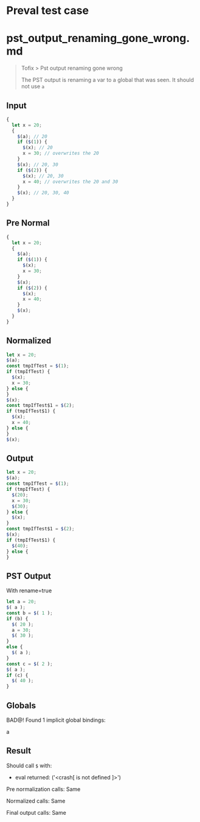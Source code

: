 # Preval test case

# pst_output_renaming_gone_wrong.md

> Tofix > Pst output renaming gone wrong
>
> The PST output is renaming a var to a global that was seen. It should not use `a`

## Input

`````js filename=intro
{
  let x = 20;
  {
    $(a); // 20
    if ($(1)) {
      $(x); // 20
      x = 30; // overwrites the 20
    }
    $(x); // 20, 30
    if ($(2)) {
      $(x); // 20, 30
      x = 40; // overwrites the 20 and 30
    }
    $(x); // 20, 30, 40
  }
}
`````

## Pre Normal


`````js filename=intro
{
  let x = 20;
  {
    $(a);
    if ($(1)) {
      $(x);
      x = 30;
    }
    $(x);
    if ($(2)) {
      $(x);
      x = 40;
    }
    $(x);
  }
}
`````

## Normalized


`````js filename=intro
let x = 20;
$(a);
const tmpIfTest = $(1);
if (tmpIfTest) {
  $(x);
  x = 30;
} else {
}
$(x);
const tmpIfTest$1 = $(2);
if (tmpIfTest$1) {
  $(x);
  x = 40;
} else {
}
$(x);
`````

## Output


`````js filename=intro
let x = 20;
$(a);
const tmpIfTest = $(1);
if (tmpIfTest) {
  $(20);
  x = 30;
  $(30);
} else {
  $(x);
}
const tmpIfTest$1 = $(2);
$(x);
if (tmpIfTest$1) {
  $(40);
} else {
}
`````

## PST Output

With rename=true

`````js filename=intro
let a = 20;
$( a );
const b = $( 1 );
if (b) {
  $( 20 );
  a = 30;
  $( 30 );
}
else {
  $( a );
}
const c = $( 2 );
$( a );
if (c) {
  $( 40 );
}
`````

## Globals

BAD@! Found 1 implicit global bindings:

a

## Result

Should call `$` with:
 - eval returned: ('<crash[ <ref> is not defined ]>')

Pre normalization calls: Same

Normalized calls: Same

Final output calls: Same
